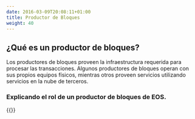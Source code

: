 ```yaml
---
date: 2016-03-09T20:08:11+01:00
title: Productor de Bloques
weight: 40
---
```


## ¿Qué es un productor de bloques?

Los productores de bloques proveen la infraestructura requerida para procesar las transacciones. Algunos productores de bloques operan con sus propios equipos físicos, mientras otros proveen servicios utilizando servicios en la nube de terceros.

### Explicando el rol de un productor de bloques de EOS.

{{<youtube YLt5uexD9gg>}}
